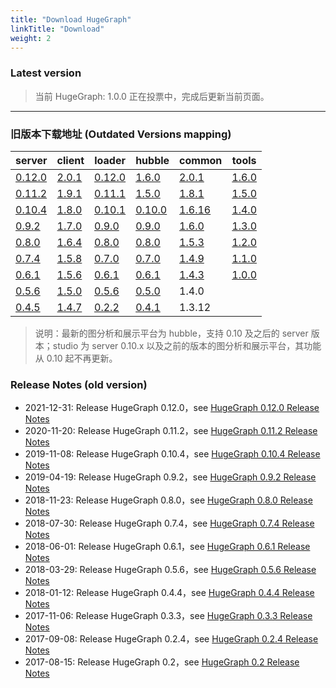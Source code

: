```yaml
---
title: "Download HugeGraph"
linkTitle: "Download"
weight: 2
---
```


### Latest version

> 当前 HugeGraph: 1.0.0 正在投票中，完成后更新当前页面。



---

### 旧版本下载地址 (Outdated Versions mapping)

| server                                                                                             | client                                                                                 | loader                                                                                                           | hubble                                                                                                             | common                                                                                   | tools                                                                                                       |
|----------------------------------------------------------------------------------------------------|----------------------------------------------------------------------------------------|------------------------------------------------------------------------------------------------------------------|--------------------------------------------------------------------------------------------------------------------|------------------------------------------------------------------------------------------|-------------------------------------------------------------------------------------------------------------|
| [0.12.0](https://github.com/hugegraph/hugegraph/releases/download/v0.12.0/hugegraph-0.12.0.tar.gz) | [2.0.1](https://mvnrepository.com/artifact/com.baidu.hugegraph/hugegraph-client/2.0.1) | [0.12.0](https://github.com/hugegraph/hugegraph-loader/releases/download/v0.12.0/hugegraph-loader-0.12.0.tar.gz) | [1.6.0](https://github.com/hugegraph/hugegraph-hubble/releases/download/v1.6.0/hugegraph-hubble-1.6.0.tar.gz)      | [2.0.1](https://mvnrepository.com/artifact/com.baidu.hugegraph/hugegraph-common/2.0.1)   | [1.6.0](https://github.com/hugegraph/hugegraph-tools/releases/download/v1.6.0/hugegraph-tools-1.6.0.tar.gz) |
| [0.11.2](https://github.com/hugegraph/hugegraph/releases/download/v0.11.2/hugegraph-0.11.2.tar.gz) | [1.9.1](https://mvnrepository.com/artifact/com.baidu.hugegraph/hugegraph-client/1.9.1) | [0.11.1](https://github.com/hugegraph/hugegraph-loader/releases/download/v0.11.1/hugegraph-loader-0.11.1.tar.gz) | [1.5.0](https://github.com/hugegraph/hugegraph-hubble/releases/download/v1.5.0/hugegraph-hubble-1.5.0.tar.gz)      | [1.8.1](https://mvnrepository.com/artifact/com.baidu.hugegraph/hugegraph-common/1.8.1)   | [1.5.0](https://github.com/hugegraph/hugegraph-tools/releases/download/v1.5.0/hugegraph-tools-1.5.0.tar.gz) |
| [0.10.4](https://github.com/hugegraph/hugegraph/releases/download/v0.10.4/hugegraph-0.10.4.tar.gz) | [1.8.0](https://mvnrepository.com/artifact/com.baidu.hugegraph/hugegraph-client/1.8.0) | [0.10.1](https://github.com/hugegraph/hugegraph-loader/releases/download/v0.10.1/hugegraph-loader-0.10.1.tar.gz) | [0.10.0](https://github.com/hugegraph/hugegraph-studio/releases/download/v0.10.0/hugegraph-studio-0.10.0.tar.gz)   | [1.6.16](https://mvnrepository.com/artifact/com.baidu.hugegraph/hugegraph-common/1.6.16) | [1.4.0](https://github.com/hugegraph/hugegraph-tools/releases/download/v1.4.0/hugegraph-tools-1.4.0.tar.gz) |
| [0.9.2](https://github.com/hugegraph/hugegraph/releases/download/v0.9.2/hugegraph-0.9.2.tar.gz)    | [1.7.0](https://mvnrepository.com/artifact/com.baidu.hugegraph/hugegraph-client/1.7.0) | [0.9.0](https://github.com/hugegraph/hugegraph-loader/releases/download/v0.9.0/hugegraph-loader-0.9.0.tar.gz)    | [0.9.0](https://github.com/hugegraph/hugegraph-studio/releases/download/v0.9.0/hugegraph-studio-0.9.0.tar.gz)      | [1.6.0](https://mvnrepository.com/artifact/com.baidu.hugegraph/hugegraph-common/1.6.0)   | [1.3.0](https://github.com/hugegraph/hugegraph-tools/releases/download/v1.3.0/hugegraph-tools-1.3.0.tar.gz) |
| [0.8.0](https://github.com/hugegraph/hugegraph/releases/download/v0.8.0/hugegraph-0.8.0.tar.gz)    | [1.6.4](https://mvnrepository.com/artifact/com.baidu.hugegraph/hugegraph-client/1.6.4) | [0.8.0](https://github.com/hugegraph/hugegraph-loader/releases/download/v0.8.0/hugegraph-loader-0.8.0.tar.gz)    | [0.8.0](https://github.com/hugegraph/hugegraph-studio/releases/download/v0.8.0/hugegraph-studio-0.8.0.tar.gz)      | [1.5.3](https://mvnrepository.com/artifact/com.baidu.hugegraph/hugegraph-common/1.5.3)   | [1.2.0](https://github.com/hugegraph/hugegraph-tools/releases/download/v1.2.0/hugegraph-tools-1.2.0.tar.gz) |
| [0.7.4](https://github.com/hugegraph/hugegraph/releases/download/v0.7.4/hugegraph-0.7.4.tar.gz)    | [1.5.8](https://mvnrepository.com/artifact/com.baidu.hugegraph/hugegraph-client/1.5.8) | [0.7.0](https://github.com/hugegraph/hugegraph-loader/releases/download/v0.7.0/hugegraph-loader-0.7.0.tar.gz)    | [0.7.0](https://github.com/hugegraph/hugegraph-studio/releases/download/v0.7.0/hugegraph-studio-0.7.0.tar.gz)      | [1.4.9](https://mvnrepository.com/artifact/com.baidu.hugegraph/hugegraph-common/1.4.9)   | [1.1.0](https://github.com/hugegraph/hugegraph-tools/releases/download/v1.1.0/hugegraph-tools-1.1.0.tar.gz) |
| [0.6.1](https://github.com/hugegraph/hugegraph/releases/download/v0.6.1/hugegraph-0.6.1.tar.gz)    | [1.5.6](https://mvnrepository.com/artifact/com.baidu.hugegraph/hugegraph-client/1.5.6) | [0.6.1](https://github.com/hugegraph/hugegraph-loader/releases/download/v0.6.1/hugegraph-loader-0.6.1.tar.gz)    | [0.6.1](https://github.com/hugegraph/hugegraph-studio/releases/download/v0.6.1/hugegraph-studio-0.6.1.tar.gz)      | [1.4.3](https://mvnrepository.com/artifact/com.baidu.hugegraph/hugegraph-common/1.4.3)   | [1.0.0](https://github.com/hugegraph/hugegraph-tools/releases/download/v1.0.0/hugegraph-tools-1.0.0.tar.gz) |
| [0.5.6](https://hugegraph.github.io/hugegraph-downloads/hugegraph-release-0.5.6-SNAPSHOT.tar.gz)   | [1.5.0](https://mvnrepository.com/artifact/com.baidu.hugegraph/hugegraph-client/1.5.0) | [0.5.6](https://hugegraph.github.io/hugegraph-downloads/hugegraph-loader/hugegraph-loader-0.5.6-bin.tar.gz)      | [0.5.0](https://hugegraph.github.io/hugegraph-downloads/hugegraph-studio/hugestudio-release-0.5.0-SNAPSHOT.tar.gz) | 1.4.0                                                                                    |                                                                                                             |
| [0.4.5](https://hugegraph.github.io/hugegraph-downloads/hugegraph-release-0.4.5-SNAPSHOT.tar.gz)   | [1.4.7](https://mvnrepository.com/artifact/com.baidu.hugegraph/hugegraph-client/1.4.7) | [0.2.2](https://hugegraph.github.io/hugegraph-downloads/hugegraph-loader/hugegraph-loader-0.2.2-bin.tar.gz)      | [0.4.1](https://hugegraph.github.io/hugegraph-downloads/hugegraph-studio/hugestudio-release-0.4.1-SNAPSHOT.tar.gz) | 1.3.12                                                                                   |                                                                                                             |

> 说明：最新的图分析和展示平台为 hubble，支持 0.10 及之后的 server 版本；studio 为 server 0.10.x 以及之前的版本的图分析和展示平台，其功能从 0.10 起不再更新。

### Release Notes (old version)

- 2021-12-31: Release HugeGraph 0.12.0，see [HugeGraph 0.12.0 Release Notes](/docs/changelog/hugegraph-0.12.0-release-notes)
- 2020-11-20: Release HugeGraph 0.11.2，see [HugeGraph 0.11.2 Release Notes](/docs/changelog/hugegraph-0.11.2-release-notes)
- 2019-11-08: Release HugeGraph 0.10.4，see [HugeGraph 0.10.4 Release Notes](/docs/changelog/hugegraph-0.10.4-release-notes)
- 2019-04-19: Release HugeGraph 0.9.2，see [HugeGraph 0.9.2 Release Notes](/docs/changelog/hugegraph-0.9.2-release-notes)
- 2018-11-23: Release HugeGraph 0.8.0，see [HugeGraph 0.8.0 Release Notes](/docs/changelog/hugegraph-0.8.0-release-notes)
- 2018-07-30: Release HugeGraph 0.7.4，see [HugeGraph 0.7.4 Release Notes](/docs/changelog/hugegraph-0.7.4-release-notes)
- 2018-06-01: Release HugeGraph 0.6.1，see [HugeGraph 0.6.1 Release Notes](/docs/changelog/hugegraph-0.6.1-release-notes)
- 2018-03-29: Release HugeGraph 0.5.6，see [HugeGraph 0.5.6 Release Notes](/docs/changelog/hugegraph-0.5.6-release-notes)
- 2018-01-12: Release HugeGraph 0.4.4，see [HugeGraph 0.4.4 Release Notes](/docs/changelog/hugegraph-0.4.4-release-notes)
- 2017-11-06: Release HugeGraph 0.3.3，see [HugeGraph 0.3.3 Release Notes](/docs/changelog/hugegraph-0.3.3-release-notes)
- 2017-09-08: Release HugeGraph 0.2.4，see [HugeGraph 0.2.4 Release Notes](/docs/changelog/hugegraph-0.2.4-release-notes)
- 2017-08-15: Release HugeGraph 0.2，see [HugeGraph 0.2 Release Notes](/docs/changelog/hugegraph-0.2-release-notes)
